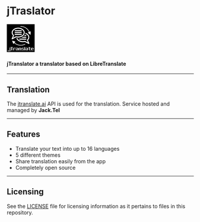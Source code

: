 # jTraslator
<img
src="https://raw.githubusercontent.com/itzrnvr/jtranslator/master/app/src/main/res/drawable/android_chrome_512x512.png" height=75px>

#### **jTranslator a translator based on LibreTranslate**


------------

## Translation
The [jtranslate.ai](https://libretranslate.de/) API is used for the translation.
Service hosted and managed by **Jack.Tel**

------------



## Features
- Translate your text into up to 16 languages
- 5 different themes
- Share translation easily from the app
- Completely open source


------------

## Licensing
See the [LICENSE](LICENSE) file for licensing information as it pertains to files in this repository.
